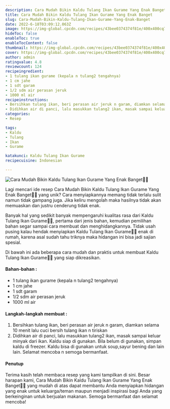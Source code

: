 ```yaml
---
description: Cara Mudah Bikin Kaldu Tulang Ikan Gurame Yang Enak Banget"
title: Cara Mudah Bikin Kaldu Tulang Ikan Gurame Yang Enak Banget
slug: Cara-Mudah-Bikin-Kaldu-Tulang-Ikan-Gurame-Yang-Enak-Banget
date: 2022-6-18T03:09:12.063Z
image: https://img-global.cpcdn.com/recipes/43bee0374374f81e/400x400cq70/photo.jpg
hideToc: false
enableToc: true
enableTocContent: false
thumbnail: https://img-global.cpcdn.com/recipes/43bee0374374f81e/400x400cq70/photo.jpg
cover: https://img-global.cpcdn.com/recipes/43bee0374374f81e/400x400cq70/photo.jpg
author: admin
ratingvalue: 4.8
reviewcount: 124
recipeingredient:
- 1 tulang ikan gurame (kepala n tulang2 tengahnya)
- 1 cm jahe
- 1 sdt garam
- 1/2 sdm air perasan jeruk
- 1000 ml air
recipeinstructions:
- Bersihkan tulang ikan, beri perasan air jeruk n garam, diamkan selama 10 menit lalu cuci bersih tulang ikan n tiriskan
- Didihkan air di panci, lalu masukkan tulang2 ikan, masak sampai keluar minyak dari ikan. Kaldu siap di gunakan. Bila belum di gunakan, simpan kaldu di freezer. Kaldu bisa di gunakan untuk soup,sayur bening dan lain lain. Selamat mencoba n semoga bermanfaat.
categories:
- Resep

tags:
- Kaldu
- Tulang
- Ikan
- Gurame

katakunci: Kaldu Tulang Ikan Gurame
recipecuisine: Indonesian

---
```


![Cara Mudah Bikin Kaldu Tulang Ikan Gurame Yang Enak Banget👩‍🍳](https://img-global.cpcdn.com/recipes/43bee0374374f81e/400x400cq70/photo.jpg)

Lagi mencari ide resep Cara Mudah Bikin Kaldu Tulang Ikan Gurame Yang Enak Banget👩‍🍳 yang unik? Cara menyiapkannya memang tidak terlalu sulit namun tidak gampang juga. Jika keliru mengolah maka hasilnya tidak akan memuaskan dan justru cenderung tidak enak.

Banyak hal yang sedikit banyak mempengaruhi kualitas rasa dari Kaldu Tulang Ikan Gurame👩‍🍳, pertama dari jenis bahan, kemudian pemilihan bahan segar sampai cara membuat dan menghidangkannya. Tidak usah pusing kalau hendak menyiapkan Kaldu Tulang Ikan Gurame👩‍🍳 enak di rumah, karena asal sudah tahu triknya maka hidangan ini bisa jadi sajian spesial.

Di bawah ini ada beberapa cara mudah dan praktis untuk membuat Kaldu Tulang Ikan Gurame👩‍🍳 yang siap dikreasikan.

<!--inarticleads1-->

#### Bahan-bahan :

- 1 tulang ikan gurame (kepala n tulang2 tengahnya)
- 1 cm jahe
- 1 sdt garam
- 1/2 sdm air perasan jeruk
- 1000 ml air

<!--inarticleads2-->

#### Langkah-langkah membuat :

1. Bersihkan tulang ikan, beri perasan air jeruk n garam, diamkan selama 10 menit lalu cuci bersih tulang ikan n tiriskan
1. Didihkan air di panci, lalu masukkan tulang2 ikan, masak sampai keluar minyak dari ikan. Kaldu siap di gunakan. Bila belum di gunakan, simpan kaldu di freezer. Kaldu bisa di gunakan untuk soup,sayur bening dan lain lain. Selamat mencoba n semoga bermanfaat.

#### Penutup

Terima kasih telah membaca resep yang kami tampilkan di sini. Besar harapan kami, Cara Mudah Bikin Kaldu Tulang Ikan Gurame Yang Enak Banget👩‍🍳 yang mudah di atas dapat membantu Anda menyiapkan hidangan yang enak untuk keluarga/teman maupun menjadi inspirasi bagi Anda yang berkeinginan untuk berjualan makanan. Semoga bermanfaat dan selamat mencoba!
